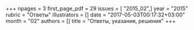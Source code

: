 +++
npages = 3
first_page_pdf = 29
issues = [ "2015_02",]
year = "2015"
rubric = "Ответы"
illustrators = []
date = "2017-05-03T00:17:32+03:00"
month = "02"
authors = []
title = "Ответы, указания, решения"
+++
